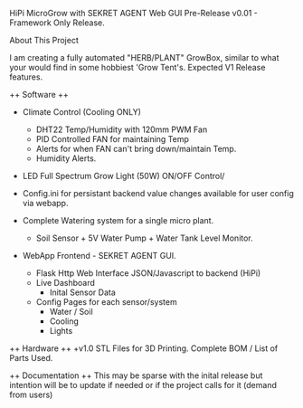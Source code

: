 HiPi MicroGrow with SEKRET AGENT Web GUI
Pre-Release v0.01 - Framework Only Release.

About This Project

I am creating a fully automated "HERB/PLANT" GrowBox, similar to what your would find in some hobbiest 'Grow Tent's. Expected V1 Release features.

++ Software ++
+ Climate Control (Cooling ONLY)
    - DHT22 Temp/Humidity with 120mm PWM Fan
    - PID Controlled FAN for maintaining Temp
    - Alerts for when FAN can't bring down/maintain Temp.
    - Humidity Alerts.
+ LED Full Spectrum Grow Light (50W) ON/OFF Control/
+ Config.ini for persistant backend value changes available for user config via webapp.
+ Complete Watering system for a single micro plant.
    - Soil Sensor + 5V Water Pump + Water Tank Level Monitor.

+ WebApp Frontend - SEKRET AGENT GUI.
    - Flask Http Web Interface JSON/Javascript to backend (HiPi)
    - Live Dashboard  
        - Inital Sensor Data
    - Config Pages for each sensor/system
        - Water / Soil
        - Cooling
        - Lights

++ Hardware ++
 +v1.0 STL Files for 3D Printing.
 Complete BOM / List of Parts Used.

++ Documentation ++ 
This may be sparse with the inital release but intention will be to update if needed or if the project calls for it (demand from users)